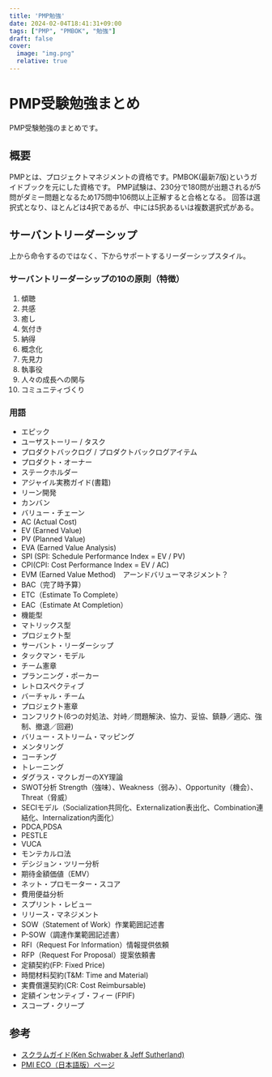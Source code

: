 ```yaml
---
title: 'PMP勉強'
date: 2024-02-04T18:41:31+09:00
tags: ["PMP", "PMBOK", "勉強"]
draft: false
cover:
  image: "img.png"
  relative: true
---
```


# PMP受験勉強まとめ

PMP受験勉強のまとめです。

## 概要
PMPとは、プロジェクトマネジメントの資格です。PMBOK(最新7版)というガイドブックを元にした資格です。
PMP試験は、230分で180問が出題されるが5問がダミー問題となるため175問中106問以上正解すると合格となる。
回答は選択式となり、ほとんどは4択であるが、中には5択あるいは複数選択式がある。

## サーバントリーダーシップ

上から命令するのではなく、下からサポートするリーダーシップスタイル。

### サーバントリーダーシップの10の原則（特徴）
1. 傾聴
2. 共感
3. 癒し
4. 気付き
5. 納得
6. 概念化
7. 先見力
8. 執事役
9. 人々の成長への関与
10. コミュニティづくり

### 用語
- エピック
- ユーザストーリー / タスク
- プロダクトバックログ / プロダクトバックログアイテム
- プロダクト・オーナー
- ステークホルダー
- アジャイル実務ガイド(書籍)
- リーン開発
- カンバン
- バリュー・チェーン
- AC (Actual Cost)
- EV (Earned Value)
- PV (Planned Value)
- EVA (Earned Value Analysis)
- SPI (SPI: Schedule Performance Index = EV / PV)
- CPI(CPI: Cost Performance Index = EV / AC)
- EVM (Earned Value Method)　アーンドバリューマネジメント？
- BAC（完了時予算）
- ETC（Estimate To Complete）
- EAC（Estimate At Completion）
- 機能型
- マトリックス型
- プロジェクト型
- サーバント・リーダーシップ
- タックマン・モデル
- チーム憲章
- プランニング・ポーカー
- レトロスペクティブ
- バーチャル・チーム
- プロジェクト憲章
- コンフリクト(6つの対処法、対峙／問題解決、協力、妥協、鎮静／適応、強制、撤退／回避)
- バリュー・ストリーム・マッピング
- メンタリング
- コーチング
- トレーニング
- ダグラス・マクレガーのXY理論
- SWOT分析 Strength（強味）、Weakness（弱み）、Opportunity（機会）、Threat（脅威）
- SECIモデル（Socialization共同化、Externalization表出化、Combination連結化、Internalization内面化）
- PDCA,PDSA
- PESTLE
- VUCA
- モンテカルロ法
- デシジョン・ツリー分析
- 期待金額価値（EMV）
- ネット・プロモーター・スコア
- 費用便益分析
- スプリント・レビュー
- リリース・マネジメント
- SOW（Statement of Work）作業範囲記述書
- P-SOW（調達作業範囲記述書）
- RFI（Request For Information）情報提供依頼
- RFP（Request For Proposal）提案依頼書
- 定額契約(FP: Fixed Price)
- 時間材料契約(T&M: Time and Material)
- 実費償還契約(CR: Cost Reimbursable)
- 定額インセンティブ・フィー (FPIF)
- スコープ・クリープ

## 参考
- [スクラムガイド(Ken Schwaber & Jeff Sutherland)](https://scrumguides.org/docs/scrumguide/v2020/2020-Scrum-Guide-Japanese.pdf)
- [PMI ECO（日本語版）ページ](https://www.pmi.org/-/media/pmi/documents/public/pdf/certifications/pmp-examination-content-outline.pdf?v=8ffe0225-6347-4779-913f-f779a38f8d9c&sc_lang_temp=ja-JP)



